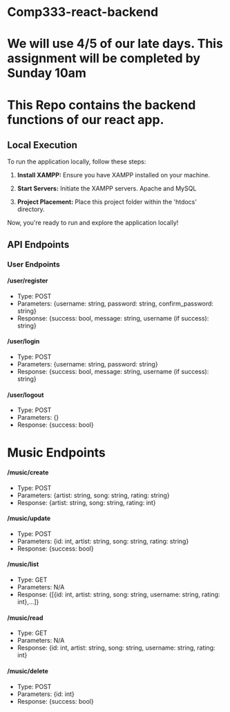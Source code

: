 # Comp333-react-backend

# We will use 4/5 of our late days. This assignment will be completed by Sunday 10am

# This Repo contains the backend functions of our react app.

## Local Execution

To run the application locally, follow these steps:

1. **Install XAMPP:**
   Ensure you have XAMPP installed on your machine.

2. **Start Servers:**
   Initiate the XAMPP servers. Apache and MySQL

3. **Project Placement:**
   Place this project folder within the 'htdocs' directory.

Now, you're ready to run and explore the application locally!


## API Endpoints

### User Endpoints

#### /user/register
- Type: POST
- Parameters: {username: string, password: string, confirm_password: string}
- Response: {success: bool, message: string, username (if success): string}

#### /user/login
- Type: POST
- Parameters: {username: string, password: string}
- Response: {success: bool, message: string, username (if success): string}

#### /user/logout
- Type: POST
- Parameters: {}
- Response: {success: bool}



# Music Endpoints

#### /music/create
- Type: POST
- Parameters: {artist: string, song: string, rating: string}
- Response: {artist: string, song: string, rating: int}

#### /music/update
- Type: POST
- Parameters: {id: int, artist: string, song: string, rating: string}
- Response: {success: bool}
  
#### /music/list
- Type: GET
- Parameters: N/A
- Response: {[{id: int, artist: string, song: string, username: string, rating: int},...]}

#### /music/read
- Type: GET
- Parameters: N/A
- Response: {id: int, artist: string, song: string, username: string, rating: int}

#### /music/delete
- Type: POST
- Parameters: {id: int}
- Response: {success: bool}
